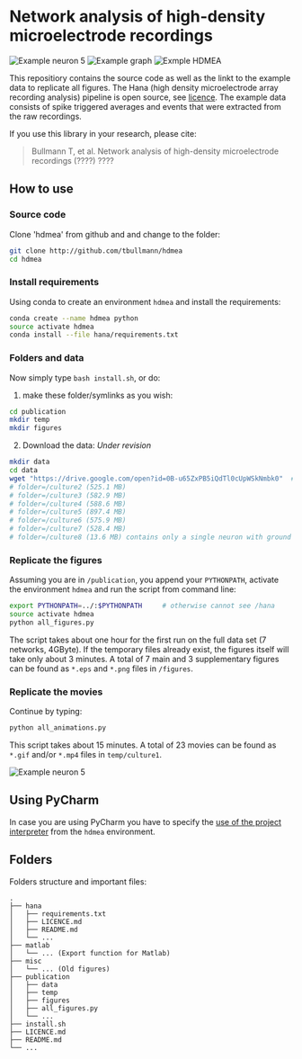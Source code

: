 # Network analysis of high-density microelectrode recordings

![Example neuron 5](neuron5.gif) ![Example graph](synaptic_delay_graph.png) ![Exmple HDMEA](HDMEA.png)

This repositiory contains the source code as well as the linkt to the example data to replicate all figures. 
The Hana (high density microelectrode array recording analysis) pipeline is open source, see [licence](LICENCE.md).
The example data consists of spike triggered averages and events that were extracted from the raw recordings.  

If you use this library in your research, please cite:

> Bullmann T, et al. Network analysis of high-density microelectrode recordings (????) ????


## How to use

### Source code

Clone 'hdmea' from github and and change to the folder:

```bash
git clone http://github.com/tbullmann/hdmea
cd hdmea
```
### Install requirements

Using conda to create an environment ```hdmea``` and install the requirements:
```bash
conda create --name hdmea python
source activate hdmea 
conda install --file hana/requirements.txt
```

### Folders and data

Now simply type ```bash install.sh```, or do: 
1. make these folder/symlinks as you wish:
```bash
cd publication
mkdir temp 
mkdir figures
```
2. Download the data: _Under revision_
```bash
mkdir data
cd data
wget "https://drive.google.com/open?id=0B-u65ZxPB5iQdTl0cUpWSkNmbk0"  # folder=/culture1 (361.9 MB)
# folder=/culture2 (525.1 MB)
# folder=/culture3 (582.9 MB)
# folder=/culture4 (588.6 MB)
# folder=/culture5 (897.4 MB)
# folder=/culture6 (575.9 MB)
# folder=/culture7 (528.4 MB)
# folder=/culture8 (13.6 MB) contains only a single neuron with ground truth images
```

### Replicate the figures

Assuming you are in ```/publication```, you append your ```PYTHONPATH```, activate the environment ```hdmea``` and run the script from command line:
```bash
export PYTHONPATH=../:$PYTHONPATH     # otherwise cannot see /hana
source activate hdmea 
python all_figures.py 
```
The script takes about one hour for the first run on the full data set (7 networks, 4GByte). 
If the temporary files already exist, the figures itself will take only about 3 minutes.
A total of 7 main and 3 supplementary figures can be found as ```*.eps``` and ```*.png``` files in ```/figures```.

### Replicate the movies

Continue by typing:
```bash
python all_animations.py
```
This script takes about 15 minutes. A total of 23 movies can be found as ```*.gif``` and/or ```*.mp4``` files in ```temp/culture1```.

![Example neuron 5](neuron5.gif)


## Using PyCharm

In case you are using PyCharm you have to specify the [use of the project interpreter](hdmea_env_in_pycharm.jpg) from the ```hdmea``` environment.

## Folders
Folders structure and important files:
```
.
├── hana
│   ├── requirements.txt
│   ├── LICENCE.md
│   ├── README.md
│   └── ...
├── matlab
│   └── ... (Export function for Matlab)
├── misc           
│   └── ... (Old figures)
├── publication
│   ├── data  
│   ├── temp   
│   ├── figures 
│   ├── all_figures.py
│   └── ...
├── install.sh
├── LICENCE.md
├── README.md
└── ...
```

